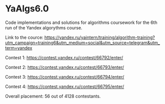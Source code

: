 # YaAlgs6.0
 Code implementations and solutions for algorithms coursework for the 6th run of the Yandex algorythms course. 

Link to the cource: https://yandex.ru/yaintern/training/algorithm-training?utm_campaign=training6&utm_medium=social&utm_source=telegram&utm_term=yandex

Contest 1: https://contest.yandex.ru/contest/66792/enter/

Contest 2: https://contest.yandex.ru/contest/66793/enter/

Contest 3: https://contest.yandex.ru/contest/66794/enter/

Contest 4: https://contest.yandex.ru/contest/66795/enter/

Overall placement: 56 out of 4128 contestants. 
